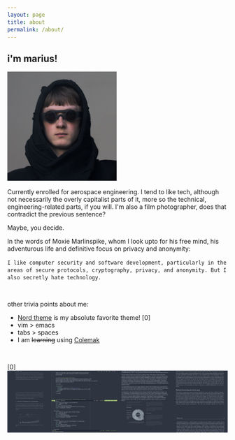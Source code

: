 ```yaml
---
layout: page
title: about
permalink: /about/
---
```


## i'm marius!

<img src="/images/small/me-4.jpg" alt="avatar" width="250"/>
<br/>

Currently enrolled for aerospace engineering.
I tend to like tech, although not necessarily the overly capitalist parts of it, more so
the technical, engineering-related parts, if you will.
I'm also a film photographer, does that contradict the previous sentence?


Maybe, you decide.

In the words of Moxie Marlinspike, whom I look upto for his free mind, his adventurous
life and definitive focus on privacy and anonymity:

`I like computer security and software development, particularly in the areas of secure protocols, cryptography, privacy, and anonymity. But I also secretly hate technology.`

<br/>

other trivia points about me:
* [Nord theme](https://www.nordtheme.com/) is my absolute favorite theme! [0]
* vim > emacs
* tabs > spaces
* I am ~~learning~~ using [Colemak](https://colemak.com/)

<br/>

[0] ![Nord theme](/images/small/nord-theme.jpg)
